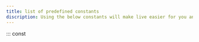 ```yaml
---
title: list of predefined constants
discription: Using the below constants will make live easier for you and the enduser of your component.
---
```

::: const
